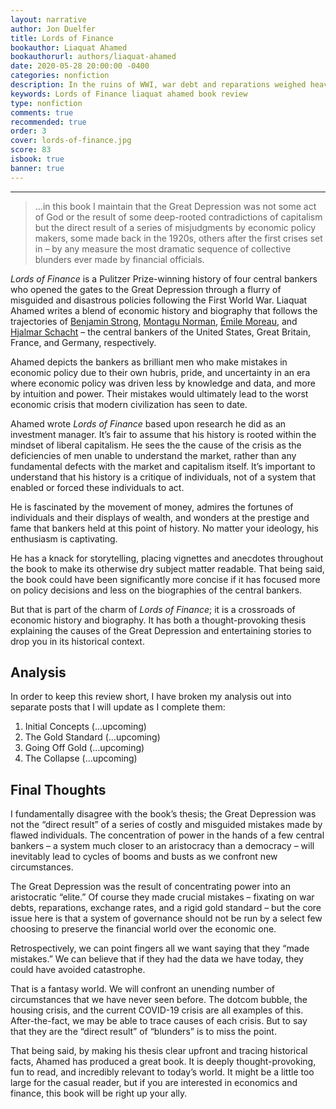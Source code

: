 ```yaml
---
layout: narrative
author: Jon Duelfer
title: Lords of Finance
bookauthor: Liaquat Ahamed
bookauthorurl: authors/liaquat-ahamed
date: 2020-05-28 20:00:00 -0400
categories: nonfiction
description: In the ruins of WWI, war debt and reparations weighed heavily on European countries. The central bankers of Britain, France, and Germany had to come together alongisde the United States – now a first-class economic power – to rebuild the global economy. Their mistakes would soon drive the world to the Great Depression.
keywords: Lords of Finance liaquat ahamed book review
type: nonfiction
comments: true
recommended: true
order: 3
cover: lords-of-finance.jpg
score: 83
isbook: true
banner: true
---
```

<hr/>

> …in this book I maintain that the Great Depression was not some act of God or the result of some deep-rooted contradictions of capitalism but the direct result of a series of misjudgments by economic policy makers, some made back in the 1920s, others after the first crises set in – by any measure the most dramatic sequence of collective blunders ever made by financial officials.

_Lords of Finance_ is a Pulitzer Prize-winning history of four central bankers who opened the gates to the Great Depression through a flurry of misguided and disastrous policies following the First World War. Liaquat Ahamed writes a blend of economic history and biography that follows the trajectories of [Benjamin Strong](https://en.wikipedia.org/wiki/Benjamin_Strong_Jr.), [Montagu Norman](https://en.wikipedia.org/wiki/Montagu_Norman,_1st_Baron_Norman), [Émile Moreau](https://en.wikipedia.org/wiki/%C3%89mile_Moreau_(banker)), and [Hjalmar Schacht](https://en.wikipedia.org/wiki/Hjalmar_Schacht) – the central bankers of the United States, Great Britain, France, and Germany, respectively.

Ahamed depicts the bankers as brilliant men who make mistakes in economic policy due to their own hubris, pride, and uncertainty in an era where economic policy was driven less by knowledge and data, and more by intuition and power. Their mistakes would ultimately lead to the worst economic crisis that modern civilization has seen to date.

Ahamed wrote _Lords of Finance_ based upon research he did as an investment manager. It’s fair to assume that his history is rooted within the mindset of liberal capitalism. He sees the the cause of the crisis as the deficiencies of men unable to understand the market, rather than any fundamental defects with the market and capitalism itself. It’s important to understand that his history is a critique of individuals, not of a system that enabled or forced these individuals to act.

He is fascinated by the movement of money, admires the fortunes of individuals and their displays of wealth, and wonders at the prestige and fame that bankers held at this point of history. No matter your ideology, his enthusiasm is captivating.

He has a knack for storytelling, placing vignettes and anecdotes throughout the book to make its otherwise dry subject matter readable. That being said, the book could have been significantly more concise if it has focused more on policy decisions and less on the biographies of the central bankers.

But that is part of the charm of _Lords of Finance_; it is a crossroads of economic history and biography. It has both a thought-provoking thesis explaining the causes of the Great Depression and entertaining stories to drop you in its historical context.

<h2><strong>Analysis</strong></h2>
In order to keep this review short, I have broken my analysis out into separate posts that I will update as I complete them:

1. Initial Concepts (...upcoming)
2. The Gold Standard (...upcoming)
3. Going Off Gold (...upcoming)
4. The Collapse (...upcoming)

<h2><strong>Final Thoughts</strong></h2>
I fundamentally disagree with the book’s thesis; the Great Depression was not the “direct result” of a series of costly and misguided mistakes made by flawed individuals. The concentration of power in the hands of a few central bankers – a system much closer to an aristocracy than a democracy – will inevitably lead to cycles of booms and busts as we confront new circumstances.

The Great Depression was the result of concentrating power into an aristocratic “elite.” Of course they made crucial mistakes – fixating on war debts, reparations, exchange rates, and a rigid gold standard – but the core issue here is that a system of governance should not be run by a select few choosing to preserve the financial world over the economic one.

Retrospectively, we can point fingers all we want saying that they “made mistakes.” We can believe that if they had the data we have today, they could have avoided catastrophe.

That is a fantasy world. We will confront an unending number of circumstances that we have never seen before. The dotcom bubble, the housing crisis, and the current COVID-19 crisis are all examples of this. After-the-fact, we may be able to trace causes of each crisis. But to say that they are the “direct result” of “blunders” is to miss the point.

That being said, by making his thesis clear upfront and tracing historical facts, Ahamed has produced a great book. It is deeply thought-provoking, fun to read, and incredibly relevant to today’s world. It might be a little too large for the casual reader, but if you are interested in economics and finance, this book will be right up your ally. 

